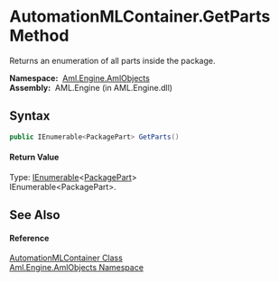 AutomationMLContainer.GetParts Method
=====================================
Returns an enumeration of all parts inside the package.

  **Namespace:**  [Aml.Engine.AmlObjects][1]  
  **Assembly:**  AML.Engine (in AML.Engine.dll)

Syntax
------

```csharp
public IEnumerable<PackagePart> GetParts()
```

#### Return Value
Type: [IEnumerable][2]&lt;[PackagePart][3]>  
 IEnumerable&lt;PackagePart>. 

See Also
--------

#### Reference
[AutomationMLContainer Class][4]  
[Aml.Engine.AmlObjects Namespace][1]  

[1]: ../README.md
[2]: https://docs.microsoft.com/dotnet/api/system.collections.generic.ienumerable-1
[3]: https://docs.microsoft.com/dotnet/api/system.io.packaging.packagepart
[4]: README.md
[5]: https://www.automationml.org
[6]: ../../icons/logoShade.png
